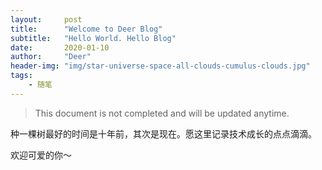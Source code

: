 ```yaml
---
layout:     post
title:      "Welcome to Deer Blog"
subtitle:   "Hello World. Hello Blog"
date:       2020-01-10
author:     "Deer"
header-img: "img/star-universe-space-all-clouds-cumulus-clouds.jpg"
tags:
    - 随笔
---
```


> This document is not completed and will be updated anytime.

种一棵树最好的时间是十年前，其次是现在。愿这里记录技术成长的点点滴滴。

欢迎可爱的你～



